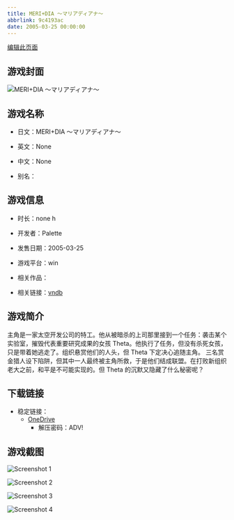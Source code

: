 ```yaml
---
title: MERI+DIA ～マリアディアナ～
abbrlink: 9c4193ac
date: 2005-03-25 00:00:00
---
```

[编辑此页面](https://github.com/ACG-3/ADV3-source/blob/main/source/_posts/games/Diana.md)

## 游戏封面

![MERI+DIA ～マリアディアナ～](https://pan.timero.xyz/onedrive/img_lib_001/Diana_cover.avif)


## 游戏名称

- 日文：MERI+DIA ～マリアディアナ～
- 英文：None
- 中文：None

- 别名：


## 游戏信息

- 时长：none h
- 开发者：Palette
- 发售日期：2005-03-25
- 游戏平台：win
- 相关作品：

- 相关链接：[vndb](https://vndb.org/v2921)


## 游戏简介

主角是一家太空开发公司的特工。他从被暗杀的上司那里接到一个任务：袭击某个实验室，摧毁代表重要研究成果的女孩 Theta。他执行了任务，但没有杀死女孩，只是带着她逃走了。组织悬赏他们的人头，但 Theta 下定决心追随主角。
三名赏金猎人设下陷阱，但其中一人最终被主角所救，于是他们结成联盟。在打败新组织老大之前，和平是不可能实现的。但 Theta 的沉默又隐藏了什么秘密呢？




## 下载链接

- 稳定链接：
    - [OneDrive](https://pan.timero.xyz/onedrive/adv_lib_001/Diana)
        - 解压密码：ADV!



## 游戏截图


![Screenshot 1](https://pan.timero.xyz/onedrive/img_lib_001/Diana_Screenshot_1.avif)

![Screenshot 2](https://pan.timero.xyz/onedrive/img_lib_001/Diana_Screenshot_2.avif)

![Screenshot 3](https://pan.timero.xyz/onedrive/img_lib_001/Diana_Screenshot_3.avif)

![Screenshot 4](https://pan.timero.xyz/onedrive/img_lib_001/Diana_Screenshot_4.avif)

